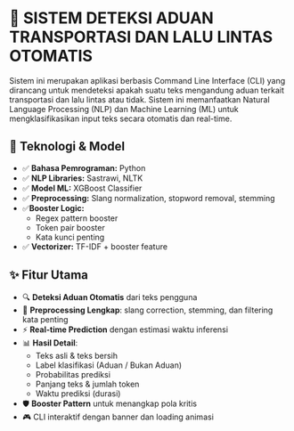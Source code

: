 # 🚦 **SISTEM DETEKSI ADUAN TRANSPORTASI DAN LALU LINTAS OTOMATIS**

Sistem ini merupakan aplikasi berbasis Command Line Interface (CLI) yang dirancang untuk mendeteksi apakah suatu teks mengandung aduan terkait transportasi dan lalu lintas atau tidak. Sistem ini memanfaatkan Natural Language Processing (NLP) dan Machine Learning (ML) untuk mengklasifikasikan input teks secara otomatis dan real-time.

## 🧠 **Teknologi & Model**
- ✅ **Bahasa Pemrograman:** Python
- ✅ **NLP Libraries:** Sastrawi, NLTK
- ✅ **Model ML:** XGBoost Classifier
- ✅ **Preprocessing:** Slang normalization, stopword removal, stemming
- ✅**Booster Logic:**
  - Regex pattern booster
  - Token pair booster
  - Kata kunci penting
- ✅ **Vectorizer:** TF-IDF + booster feature

## ✨ Fitur Utama

- 🔍 **Deteksi Aduan Otomatis** dari teks pengguna
- 🧹 **Preprocessing Lengkap**: slang correction, stemming, dan filtering kata penting
- ⚡ **Real-time Prediction** dengan estimasi waktu inferensi
- 📊 **Hasil Detail**:
   - Teks asli & teks bersih
   - Label klasifikasi (Aduan / Bukan Aduan)
   - Probabilitas prediksi
   - Panjang teks & jumlah token
   - Waktu prediksi (durasi)
- 🛡️ **Booster Pattern** untuk menangkap pola kritis
- 🎮 CLI interaktif dengan banner dan loading animasi
